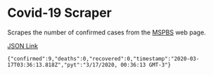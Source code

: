 # Covid-19 Scraper

Scrapes the number of confirmed cases from the [MSPBS](https://www.mspbs.gov.py/covid-19.php) web page.

[JSON Link](https://jmayalag.github.io/covid19-scrape/cases.json)

```
{"confirmed":9,"deaths":0,"recovered":0,"timestamp":"2020-03-17T03:36:13.818Z","pyt":"3/17/2020, 00:36:13 GMT-3"}
```